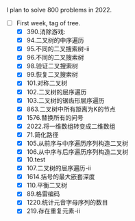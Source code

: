 I plan to solve 800 problems in 2022.
- [ ] First week, tag of tree.
  - [x] 390.消除游戏:
  - [x] 94.二叉树的中序遍历
  - [x] 95.不同的二叉搜索树-ii
  - [x] 96.不同的二叉搜索树
  - [x] 98.验证二叉搜索树
  - [x] 99.恢复二叉搜索树
  - [x] 101.对称二叉树
  - [x] 102.二叉树的层序遍历
  - [x] 103.二叉树的锯齿形层序遍历
  - [x] 863.二叉树中所有距离为K的节点
  - [x] 1576.替换所有的问号
  - [x] 2022.将一维数组转变成二维数组
  - [x] 71.简化路径
  - [x] 105.从前序与中序遍历序列构造二叉树
  - [x] 106.从中序与后序遍历序列构造二叉树
  - [x] 10.test
  - [x] 107.二叉树的层序遍历-ii
  - [x] 1614.括号的最大嵌套深度
  - [x] 110.平衡二叉树
  - [x] 89.格雷编码
  - [x] 1220.统计元音字母序列的数目
  - [x] 219.存在重复元素-ii
